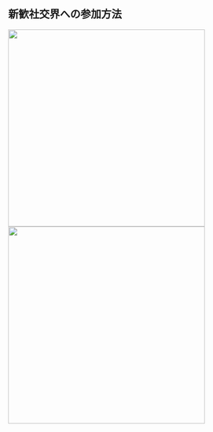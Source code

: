 ## 新歓社交界への参加方法
<img src=https://user-images.githubusercontent.com/29771659/27680327-51b65af2-5cf6-11e7-90c0-4bb01765419e.png width=400px>
<img src=https://user-images.githubusercontent.com/29771659/27679919-1aced358-5cf5-11e7-958c-3092de36f56c.png width=400px>
